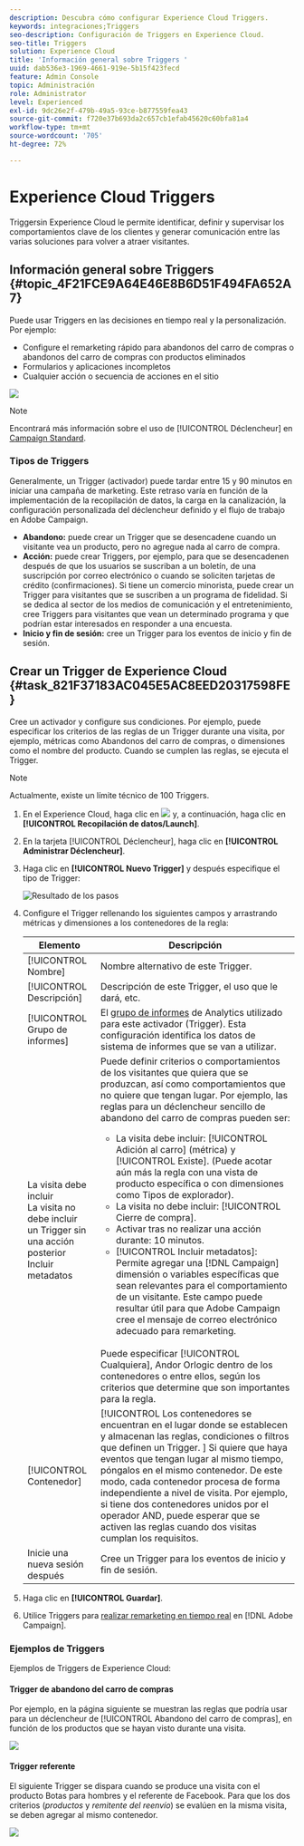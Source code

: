 ```yaml
---
description: Descubra cómo configurar Experience Cloud Triggers.
keywords: integraciones;Triggers
seo-description: Configuración de Triggers en Experience Cloud.
seo-title: Triggers
solution: Experience Cloud
title: 'Información general sobre Triggers '
uuid: dab536e3-1969-4661-919e-5b15f423fecd
feature: Admin Console
topic: Administración
role: Administrator
level: Experienced
exl-id: 9dc26e2f-479b-49a5-93ce-b877559fea43
source-git-commit: f720e37b693da2c657cb1efab45620c60bfa81a4
workflow-type: tm+mt
source-wordcount: '705'
ht-degree: 72%

---
```


# Experience Cloud Triggers

 Triggersin Experience Cloud le permite identificar, definir y supervisar los comportamientos clave de los clientes y generar comunicación entre las varias soluciones para volver a atraer visitantes.

## Información general sobre Triggers {#topic_4F21FCE9A64E46E8B6D51F494FA652A7}

Puede usar Triggers en las decisiones en tiempo real y la personalización. Por ejemplo:

* Configure el remarketing rápido para abandonos del carro de compras o abandonos del carro de compras con productos eliminados
* Formularios y aplicaciones incompletos
* Cualquier acción o secuencia de acciones en el sitio

![](assets/trigger-abandonment-2.png)

>[!NOTE]
>
>Encontrará más información sobre el uso de [!UICONTROL Déclencheur] en [Campaign Standard](https://experienceleague.adobe.com/docs/campaign-standard/using/integrating-with-adobe-cloud/working-with-campaign-and-triggers/using-triggers-in-campaign.html?lang=en).

### Tipos de Triggers

Generalmente, un Trigger (activador) puede tardar entre 15 y 90 minutos en iniciar una campaña de marketing. Este retraso varía en función de la implementación de la recopilación de datos, la carga en la canalización, la configuración personalizada del déclencheur definido y el flujo de trabajo en Adobe Campaign.

* **Abandono:** puede crear un Trigger que se desencadene cuando un visitante vea un producto, pero no agregue nada al carro de compra.
* **Acción:** puede crear Triggers, por ejemplo, para que se desencadenen después de que los usuarios se suscriban a un boletín, de una suscripción por correo electrónico o cuando se soliciten tarjetas de crédito (confirmaciones). Si tiene un comercio minorista, puede crear un Trigger para visitantes que se suscriben a un programa de fidelidad. Si se dedica al sector de los medios de comunicación y el entretenimiento, cree Triggers para visitantes que vean un determinado programa y que podrían estar interesados en responder a una encuesta.
* **Inicio y fin de sesión:** cree un Trigger para los eventos de inicio y fin de sesión.

## Crear un Trigger de Experience Cloud {#task_821F37183AC045E5AC8EED20317598FE}

Cree un activador y configure sus condiciones. Por ejemplo, puede especificar los criterios de las reglas de un Trigger durante una visita, por ejemplo, métricas como Abandonos del carro de compras, o dimensiones como el nombre del producto. Cuando se cumplen las reglas, se ejecuta el Trigger.

>[!NOTE]
>
>Actualmente, existe un límite técnico de 100 Triggers.

1. En el Experience Cloud, haga clic en ![](assets/menu-icon.png) y, a continuación, haga clic en **[!UICONTROL Recopilación de datos/Launch]**.
2. En la tarjeta [!UICONTROL Déclencheur], haga clic en **[!UICONTROL Administrar Déclencheur]**.
3. Haga clic en **[!UICONTROL Nuevo Trigger]** y después especifique el tipo de Trigger:

   ![Resultado de los pasos](assets/add-trigger.png)

4. Configure el Trigger rellenando los siguientes campos y arrastrando métricas y dimensiones a los contenedores de la regla:

   | Elemento | Descripción |
   |--- |--- |
   | [!UICONTROL Nombre] | Nombre alternativo de este Trigger. |
   | [!UICONTROL Descripción] | Descripción de este Trigger, el uso que le dará, etc. |
   | [!UICONTROL Grupo de informes] | El [grupo de informes](https://experienceleague.adobe.com/docs/analytics/implementation/analytics-basics/ref-reports-report-suites.html?lang=en) de Analytics utilizado para este activador (Trigger). Esta configuración identifica los datos de sistema de informes que se van a utilizar. |
   | La visita debe incluir<br>La visita no debe incluir<br>un Trigger sin una acción posterior<br>Incluir metadatos | Puede definir criterios o comportamientos de los visitantes que quiera que se produzcan, así como comportamientos que no quiere que tengan lugar. Por ejemplo, las reglas para un déclencheur sencillo de abandono del carro de compras pueden ser:<ul><li>La visita debe incluir: [!UICONTROL Adición al carro] (métrica) y [!UICONTROL Existe]. (Puede acotar aún más la regla con una vista de producto específica o con dimensiones como Tipos de explorador).</li><li>La visita no debe incluir:  [!UICONTROL Cierre de compra].</li><li>Activar tras no realizar una acción durante: 10 minutos.</li><li>[!UICONTROL Incluir metadatos]: Permite agregar una  [!DNL Campaign] dimensión o variables específicas que sean relevantes para el comportamiento de un visitante. Este campo puede resultar útil para que Adobe Campaign cree el mensaje de correo electrónico adecuado para remarketing.</li></ul><br>Puede especificar   [!UICONTROL Cualquiera],    Andor    Orlogic dentro de los contenedores o entre ellos, según los criterios que determine que son importantes para la regla. |
   | [!UICONTROL Contenedor] | [!UICONTROL Los contenedores se encuentran en el lugar donde se establecen y almacenan las reglas, condiciones o filtros que definen un Trigger. ] Si quiere que haya eventos que tengan lugar al mismo tiempo, póngalos en el mismo contenedor. De este modo, cada contenedor procesa de forma independiente a nivel de visita. Por ejemplo, si tiene dos contenedores unidos por el operador AND, puede esperar que se activen las reglas cuando dos visitas cumplan los requisitos. |
   | Inicie una nueva sesión después | Cree un Trigger para los eventos de inicio y fin de sesión. |

5. Haga clic en **[!UICONTROL Guardar]**.
6. Utilice Triggers para [realizar remarketing en tiempo real](https://experienceleague.adobe.com/docs/campaign-standard/using/integrating-with-adobe-cloud/working-with-campaign-and-triggers/about-adobe-experience-cloud-triggers.html?lang=en) en [!DNL Adobe Campaign].

### Ejemplos de Triggers

Ejemplos de Triggers de Experience Cloud:

#### Trigger de abandono del carro de compras

Por ejemplo, en la página siguiente se muestran las reglas que podría usar para un déclencheur de [!UICONTROL Abandono del carro de compras], en función de los productos que se hayan visto durante una visita.

![](assets/abandonment-trigger.png)

#### Trigger referente

El siguiente Trigger se dispara cuando se produce una visita con el producto Botas para hombres y el referente de Facebook. Para que los dos criterios (*productos* y *remitente del reenvío*) se evalúen en la misma visita, se deben agregar al mismo contenedor.

![](assets/fb-boots-promo.png)
